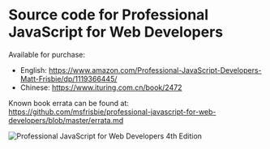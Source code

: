 # Source code for Professional JavaScript for Web Developers

Available for purchase:
* English: https://www.amazon.com/Professional-JavaScript-Developers-Matt-Frisbie/dp/1119366445/
* Chinese: https://www.ituring.com.cn/book/2472

Known book errata can be found at: https://github.com/msfrisbie/professional-javascript-for-web-developers/blob/master/errata.md

![Professional JavaScript for Web Developers 4th Edition](https://raw.githubusercontent.com/msfrisbie/professional-javascript-for-web-developers/master/pjwd_front_cover.jpg?raw=true)
